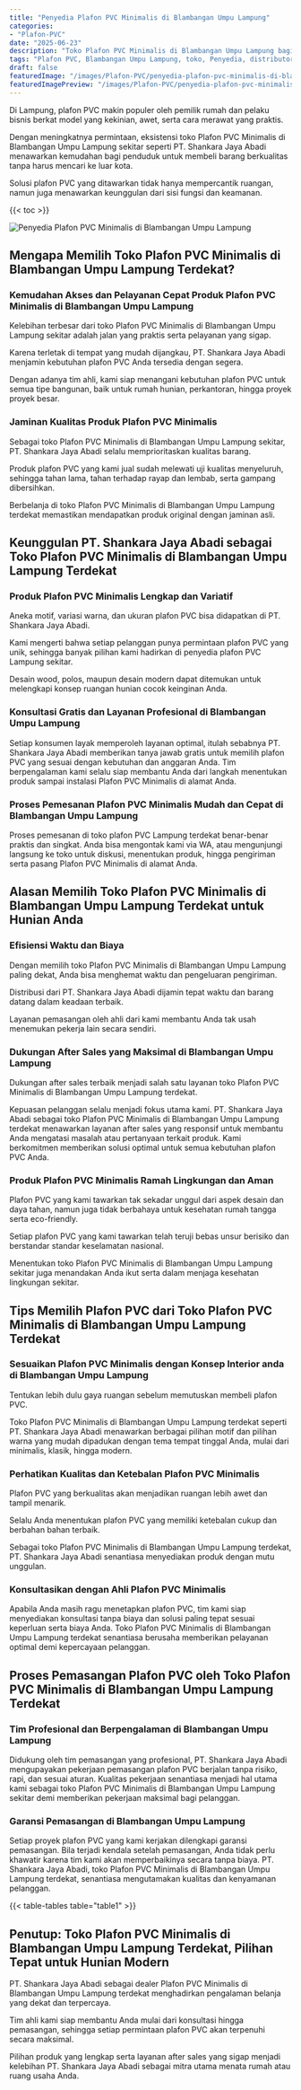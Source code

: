 ```yaml
---
title: "Penyedia Plafon PVC Minimalis di Blambangan Umpu Lampung"
categories:
- "Plafon-PVC"
date: "2025-06-23"
description: "Toko Plafon PVC Minimalis di Blambangan Umpu Lampung bagi hunian, perkantoran, serta ritel. Plafon berkualitas, beragam motif, warna modern, beserta layanan instalasi oleh tim berpengalaman dan garansi resmi!|Jasa penjualan Plafon PVC Minimalis di Blambangan Umpu Lampung untuk kebutuhan rumah, kantor, atau gerai, dengan plafon unggulan dan penempatan oleh teknisi berpengalaman dan jaminan resmi.|Alternatif Plafon PVC Minimalis di Blambangan Umpu Lampung yang andal untuk hunian, office, dan gerai, bersama material berkualitas dan instalasi dikerjakan oleh teknisi ahli serta garansi resmi.|Distribusi Plafon PVC Minimalis di Blambangan Umpu Lampung untuk hunian, perkantoran, dan toko, beserta material unggulan dan instalasi dikerjakan oleh teknisi berpengalaman, disertai beserta garansi resmi.}"
tags: "Plafon PVC, Blambangan Umpu Lampung, toko, Penyedia, distributor"
draft: false
featuredImage: "/images/Plafon-PVC/penyedia-plafon-pvc-minimalis-di-blambangan-umpu-lampung.png"
featuredImagePreview: "/images/Plafon-PVC/penyedia-plafon-pvc-minimalis-di-blambangan-umpu-lampung.png"
---
```


Di Lampung, plafon PVC makin populer oleh pemilik rumah dan pelaku bisnis berkat model yang kekinian, awet, serta cara merawat yang praktis.

Dengan meningkatnya permintaan, eksistensi toko Plafon PVC Minimalis di Blambangan Umpu Lampung sekitar seperti PT. Shankara Jaya Abadi menawarkan kemudahan bagi penduduk untuk membeli barang berkualitas tanpa harus mencari ke luar kota.

Solusi plafon PVC yang ditawarkan tidak hanya mempercantik ruangan, namun juga menawarkan keunggulan dari sisi fungsi dan keamanan.

{{< toc >}}

![Penyedia Plafon PVC Minimalis di Blambangan Umpu Lampung](/images/Plafon-PVC/Penyedia-Plafon-PVC-Minimalis-di-Blambangan-Umpu-Lampung.png)

## Mengapa Memilih Toko Plafon PVC Minimalis di Blambangan Umpu Lampung Terdekat?

### Kemudahan Akses dan Pelayanan Cepat Produk Plafon PVC Minimalis di Blambangan Umpu Lampung

Kelebihan terbesar dari toko Plafon PVC Minimalis di Blambangan Umpu Lampung sekitar adalah jalan yang praktis serta pelayanan yang sigap.

Karena terletak di tempat yang mudah dijangkau, PT. Shankara Jaya Abadi menjamin kebutuhan plafon PVC Anda tersedia dengan segera.

Dengan adanya tim ahli, kami siap menangani kebutuhan plafon PVC untuk semua tipe bangunan, baik untuk rumah hunian, perkantoran, hingga proyek proyek besar.

### Jaminan Kualitas Produk Plafon PVC Minimalis

Sebagai toko Plafon PVC Minimalis di Blambangan Umpu Lampung sekitar, PT. Shankara Jaya Abadi selalu memprioritaskan kualitas barang.

Produk plafon PVC yang kami jual sudah melewati uji kualitas menyeluruh, sehingga tahan lama, tahan terhadap rayap dan lembab, serta gampang dibersihkan.

Berbelanja di toko Plafon PVC Minimalis di Blambangan Umpu Lampung terdekat memastikan mendapatkan produk original dengan jaminan asli.

## Keunggulan PT. Shankara Jaya Abadi sebagai Toko Plafon PVC Minimalis di Blambangan Umpu Lampung Terdekat

### Produk Plafon PVC Minimalis Lengkap dan Variatif

Aneka motif, variasi warna, dan ukuran plafon PVC bisa didapatkan di PT. Shankara Jaya Abadi.

Kami mengerti bahwa setiap pelanggan punya permintaan plafon PVC yang unik, sehingga banyak pilihan kami hadirkan di penyedia plafon PVC Lampung sekitar.

Desain wood, polos, maupun desain modern dapat ditemukan untuk melengkapi konsep ruangan hunian cocok keinginan Anda.

### Konsultasi Gratis dan Layanan Profesional di Blambangan Umpu Lampung

Setiap konsumen layak memperoleh layanan optimal, itulah sebabnya PT. Shankara Jaya Abadi memberikan tanya jawab gratis untuk memilih plafon PVC yang sesuai dengan kebutuhan dan anggaran Anda. Tim berpengalaman kami selalu siap membantu Anda dari langkah menentukan produk sampai instalasi Plafon PVC Minimalis di alamat Anda.

### Proses Pemesanan Plafon PVC Minimalis Mudah dan Cepat di Blambangan Umpu Lampung

Proses pemesanan di toko plafon PVC Lampung terdekat benar-benar praktis dan singkat. Anda bisa mengontak kami via WA, atau mengunjungi langsung ke toko untuk diskusi, menentukan produk, hingga pengiriman serta pasang Plafon PVC Minimalis di alamat Anda.

## Alasan Memilih Toko Plafon PVC Minimalis di Blambangan Umpu Lampung Terdekat untuk Hunian Anda

### Efisiensi Waktu dan Biaya

Dengan memilih toko Plafon PVC Minimalis di Blambangan Umpu Lampung paling dekat, Anda bisa menghemat waktu dan pengeluaran pengiriman.

Distribusi dari PT. Shankara Jaya Abadi dijamin tepat waktu dan barang datang dalam keadaan terbaik.

Layanan pemasangan oleh ahli dari kami membantu Anda tak usah menemukan pekerja lain secara sendiri.

### Dukungan After Sales yang Maksimal di Blambangan Umpu Lampung

Dukungan after sales terbaik menjadi salah satu layanan toko Plafon PVC Minimalis di Blambangan Umpu Lampung terdekat.

Kepuasan pelanggan selalu menjadi fokus utama kami. PT. Shankara Jaya Abadi sebagai toko Plafon PVC Minimalis di Blambangan Umpu Lampung terdekat menawarkan layanan after sales yang responsif untuk membantu Anda mengatasi masalah atau pertanyaan terkait produk. Kami berkomitmen memberikan solusi optimal untuk semua kebutuhan plafon PVC Anda.

### Produk Plafon PVC Minimalis Ramah Lingkungan dan Aman

Plafon PVC yang kami tawarkan tak sekadar unggul dari aspek desain dan daya tahan, namun juga tidak berbahaya untuk kesehatan rumah tangga serta eco-friendly.

Setiap plafon PVC yang kami tawarkan telah teruji bebas unsur berisiko dan berstandar standar keselamatan nasional.

Menentukan toko Plafon PVC Minimalis di Blambangan Umpu Lampung sekitar juga menandakan Anda ikut serta dalam menjaga kesehatan lingkungan sekitar.

## Tips Memilih Plafon PVC dari Toko Plafon PVC Minimalis di Blambangan Umpu Lampung Terdekat

### Sesuaikan Plafon PVC Minimalis dengan Konsep Interior anda di Blambangan Umpu Lampung

Tentukan lebih dulu gaya ruangan sebelum memutuskan membeli plafon PVC.

Toko Plafon PVC Minimalis di Blambangan Umpu Lampung terdekat seperti PT. Shankara Jaya Abadi menawarkan berbagai pilihan motif dan pilihan warna yang mudah dipadukan dengan tema tempat tinggal Anda, mulai dari minimalis, klasik, hingga modern.

### Perhatikan Kualitas dan Ketebalan Plafon PVC Minimalis

Plafon PVC yang berkualitas akan menjadikan ruangan lebih awet dan tampil menarik.

Selalu Anda menentukan plafon PVC yang memiliki ketebalan cukup dan berbahan bahan terbaik.

Sebagai toko Plafon PVC Minimalis di Blambangan Umpu Lampung terdekat, PT. Shankara Jaya Abadi senantiasa menyediakan produk dengan mutu unggulan.

### Konsultasikan dengan Ahli Plafon PVC Minimalis

Apabila Anda masih ragu menetapkan plafon PVC, tim kami siap menyediakan konsultasi tanpa biaya dan solusi paling tepat sesuai keperluan serta biaya Anda. Toko Plafon PVC Minimalis di Blambangan Umpu Lampung terdekat senantiasa berusaha memberikan pelayanan optimal demi kepercayaan pelanggan.

## Proses Pemasangan Plafon PVC oleh Toko Plafon PVC Minimalis di Blambangan Umpu Lampung Terdekat

### Tim Profesional dan Berpengalaman di Blambangan Umpu Lampung

Didukung oleh tim pemasangan yang profesional, PT. Shankara Jaya Abadi mengupayakan pekerjaan pemasangan plafon PVC berjalan tanpa risiko, rapi, dan sesuai aturan. Kualitas pekerjaan senantiasa menjadi hal utama kami sebagai toko Plafon PVC Minimalis di Blambangan Umpu Lampung sekitar demi memberikan pekerjaan maksimal bagi pelanggan.

### Garansi Pemasangan di Blambangan Umpu Lampung

Setiap proyek plafon PVC yang kami kerjakan dilengkapi garansi pemasangan. Bila terjadi kendala setelah pemasangan, Anda tidak perlu khawatir karena tim kami akan memperbaikinya secara tanpa biaya. PT. Shankara Jaya Abadi, toko Plafon PVC Minimalis di Blambangan Umpu Lampung terdekat, senantiasa mengutamakan kualitas dan kenyamanan pelanggan.

{{< table-tables table="table1" >}}

## Penutup: Toko Plafon PVC Minimalis di Blambangan Umpu Lampung Terdekat, Pilihan Tepat untuk Hunian Modern

PT. Shankara Jaya Abadi sebagai dealer Plafon PVC Minimalis di Blambangan Umpu Lampung terdekat menghadirkan pengalaman belanja yang dekat dan terpercaya.

Tim ahli kami siap membantu Anda mulai dari konsultasi hingga pemasangan, sehingga setiap permintaan plafon PVC akan terpenuhi secara maksimal.

Pilihan produk yang lengkap serta layanan after sales yang sigap menjadi kelebihan PT. Shankara Jaya Abadi sebagai mitra utama menata rumah atau ruang usaha Anda.
